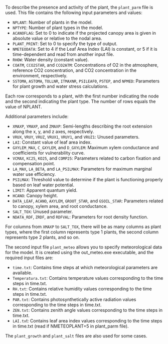 To describe the presence and activity of the plant, the `plant_parm` file is used. This file contains the following input parameters and values:

- `NPLANT`: Number of plants in the model.
- `NPTYPE`: Number of plant types in the model.
- `ACANOFLAG`: Set to 0 to indicate if the projected canopy area is given in absolute value or relative to the nodal area.
- `PLANT_PRINT`: Set to 0 to specify the type of output.
- `NMETEODATA`: Set to 4 if the Leaf Area Index (LAI) is constant, or 5 if it is time-dependent and read from another input file.
- `RHOW`: Water density (constant value).
- `COATM`, `CCO2STAR`, and `CCO2ATM`: Concentrations of O2 in the atmosphere, reference CO2 concentration, and CO2 concentration in the environment, respectively.
- `SSTOMA`, `ASTOMA`, `TOLLNR`, `ITMAXNR`, `PSILEAF0`, `PSTEP`, and `NPMED`: Parameters for plant growth and water stress calculations.

Each row corresponds to a plant, with the first number indicating the node and the second indicating the plant type. The number of rows equals the value of NPLANT.

Additional parameters include:

- `XMAXP`, `YMAXP`, and `ZMAXP`: Semi-lengths describing the root extension along the x, y, and z axes, respectively.
- `VRUX`, `VRUY`, `VRUZ`, `VRUX1`, `VRUY1`, and `VRUZ1`: Unused parameters.
- `LAI`: Constant value of leaf area index.
- `GXYLEM_MAX`, `C_GXYLEM`, and `D_GXYLEM`: Maximum xylem conductance and coefficients for vulnerability curve.
- `VCMAX`, `KC25`, `KO25`, and `COMP25`: Parameters related to carbon fixation and compensation point.
- `LA_MAX`, `LA_BETA`, and `LA_PSILMAX`: Parameters for maximum marginal water use efficiency.
- `PSILMAX`: Threshold value to determine if the plant is functioning properly based on leaf water potential.
- `LIMIT`: Apparent quantum yield.
- `HCANO`: Canopy height.
- `DATA_LEAF`, `ACANO`, `AXYLEM`, `GROOT_STAR`, and `GSOIL_STAR`: Parameters related to canopy, xylem area, and root conductance.
- `SALT_TOX`: Unused parameter.
- `NDATA_RDF`, `ZRDF`, and `RDFVAL`: Parameters for root density function.

For columns from `XMAXP` to `SALT_TOX`, there will be as many columns as plant types, where the first column represents type 1 plants, the second column represents type 2 plants, and so on.

The second input file `plant_meteo` allows you to specify meteorological data for the model. It is created using the out_meteo.exe executable, and the required input files are:

- `time.txt`: Contains time steps at which meteorological parameters are available.
- `Temperatura.txt`: Contains temperature values corresponding to the time steps in time.txt.
- `RH.txt`: Contains relative humidity values corresponding to the time steps in time.txt.
- `PAR.txt`: Contains photosynthetically active radiation values corresponding to the time steps in time.txt.
- `ZEN.txt`: Contains zenith angle values corresponding to the time steps in time.txt.
- `LAI.tx`t: Contains leaf area index values corresponding to the time steps in time.txt (read if NMETEOPLANT=5 in plant_parm file).

The `plant_growth` and `plant_salt` files are also used for some cases.

